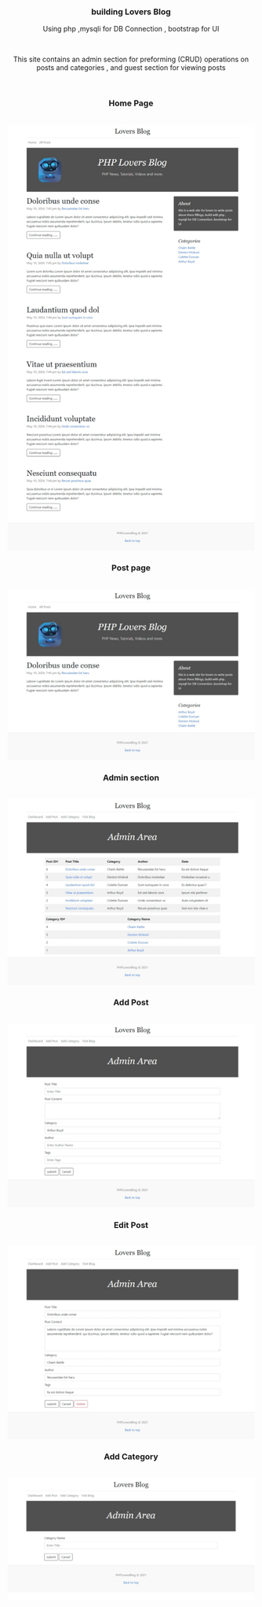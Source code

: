 <center>

<h3>building Lovers Blog </h3>
<p>Using php ,mysqli for DB Connection , bootstrap for UI </p> <br>
<p>This site contains an admin section for preforming (CRUD) operations on posts and categories , and guest section for viewing posts </p> <br>
<h3>Home Page</h3> <br>
<img src="images/home.jpeg" alt="home" title="Optional title"><br>
<h3>Post page</h3> <br>
<img src="images/post.jpeg" alt="post" title="Optional title"><br>
<h3>Admin section</h3> <br>
<img src="images/admin.jpeg" alt="admin" title="Optional title"><br>
<h3>Add Post</h3> <br>
<img src="images/add-post.jpeg" alt="add-post" title="Optional title"><br>
<h3>Edit Post</h3> <br>
<img src="images/edit-post.jpeg" alt="edit-post" title="Optional title"><br>
<h3>Add Category</h3> <br>
<img src="images/add-category.jpeg" alt="add-category" title="Optional title"><br>
</center>


